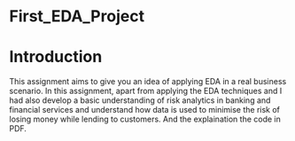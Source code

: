 # First_EDA_Project
# Introduction
This assignment aims to give you an idea of applying EDA in a real business scenario. In this assignment, apart from applying the EDA techniques and I had also develop a basic understanding of risk analytics in banking and financial services and understand how data is used to minimise the risk of losing money while lending to customers. And the explaination the code in PDF.
